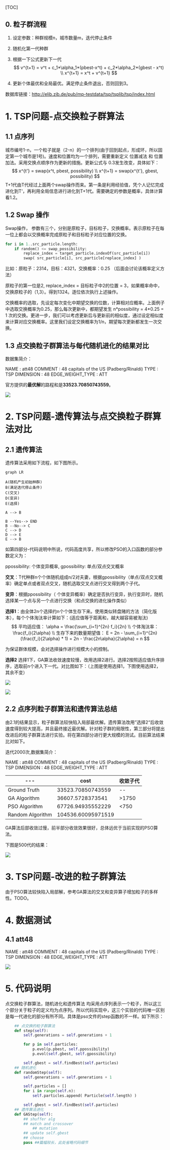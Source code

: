 [TOC]



## 0. 粒子群流程

1. 设定参数：种群规模n，城市数量m，迭代停止条件

2. 随机化第一代种群

3. 根据一下公式更新下一代
   $$
   v^{t+1} = v^t + c_1*\alpha_1*(pbest-x^t) + c_2*\alpha_2*(gbest - x^t) \\
   x^{t+1} = x^t + v^{t+1}
   $$
   
4. 更新个体最优和全局最优。满足停止条件退出，否则回到3。

数据库链接：http://elib.zib.de/pub/mp-testdata/tsp/tsplib/tsp/index.html



# 1. TSP问题-点交换粒子群算法

## 1.1 点序列

城市编号1-n，一个粒子就是（2-n）的一个排列(由于回到起点，形成环，所以固定第一个城市是1号)。速度和位置均为一个排列，需要重新定义 位置减法 和 位置加法。采用交换点顺序作为更新的措施。更新公式与 0.3发生改变，具体如下：
$$
x^{t'} = swap(x^t, pbest, possibility) \\
x^{t+1} = swap(x^{t'}, gbest, possibility)
$$
T+1代由T代经过上面两个swap操作而来。第一条是利用经验值，凭个人记忆完成进化到T‘，再利用全局信息进行进化到T+1代。需要确定的参数是概率，具体计算看1.2。



## 1.2 Swap 操作

Swap操作， 参数有三个，分别是原粒子，目标粒子，交换概率。表示原粒子在每一位上都会以交换概率完成原粒子和目标粒子对应位置的交换。

```python
for i in 1..src_particle.length:
    if random() <= swap_possibility:
        replace_index = target_particle.indexOf(src_particle[i])
        swap( src_particle[i], src_particle[replace_index] )
```

比如：原粒子：2314，目标：4321，交换概率：0.25 （后面会讨论该概率定义方法）

原粒子的第一位是2, replace_index = 目标粒子中2的位置 = 3，如果概率命中，交换原粒子的（1,3）。得到1324。逐位依次执行上述操作。



交换概率的选取，先设定每次变化中期望交换的位数，计算相对应概率。上面例子中选取交换概率为0.25，那么每次更新中，都期望发生 n*possibility = 4\*0.25 = 1 次的交换。更进一步，我们可以考虑更新后与更新前的相似度，通过设定相似度来计算对应交换概率。这里我们设定交换概率为1/n，期望每次更新都发生一次交换。



## 1.3 点交换粒子群算法与每代随机进化的结果对比

数据集简介：

NAME : att48
COMMENT : 48 capitals of the US (Padberg/Rinaldi)
TYPE : TSP
DIMENSION : 48
EDGE_WEIGHT_TYPE : ATT

官方提供的**最优解**的路程和是**33523.70850743559**。

![](code/result/PSO-Point_SwapS&Random600-n=2.png)



# 2. TSP问题-遗传算法与点交换粒子群算法对比

## 2.1 遗传算法

遗传算法采用如下流程，如下图所示。

```mermaid
graph LR

A(随机产生初始种群)
B(满足迭代停止条件)
C(交叉)
D(变异)
E(选择)

A --> B

B --Yes--> END
B --No--> C
C --> D 
D --> E
E --> B

```



如第四部分-代码说明中所说，代码高度共享，所以修改PSO的入口函数的部分参数定义为：

ppossibility: 个体变异概率, gpossibility: 单点/双点交叉概率



**交叉**：T代种群n个个体随机组成n/2对夫妻，根据gpossibility（单点/双点交叉概率）确定单点或者双点交叉，随机选取交叉点进行交叉得到两个子代。

**变异**：根据ppossibility（ 个体变异概率）确定是否执行变异，执行变异时，随机选择某一个点与另一个点进行交换（和点交换的进化操作类似）

**选择1**：由全体2n个选择约n个个体生存下来。使用类似转盘赌的方法（简化版本），每个个体淘汰率计算如下：(适应值等于距离和，越大越容易被淘汰)
$$
平均适应值： \alpha = \frac{\sum_{i=1}^{2n} f_i}{2n} \\ 
个体淘汰率： \frac{f_i}{2\alpha} \\
生存下来的数量期望值： E = 2n - \sum_{i=1}^{2n} (\frac{f_i}{2\alpha} * 1) = 2n - \frac{2n\alpha}{2\alpha} = n
$$

为保证群体规模，会对选择操作进行规模大小的控制。

**选择2** 选择1下，GA算法收敛速度较慢，改用选择2进行。选择2按照适应值升序排序，选取前n个进入下一代。对比图如下：（上图是使用选择1，下图使用选择2，其余不变）

![](code/result/GA&PSO-Point_SwapS&Random2000-n=2.png)

![](code/result/GA&PSO-Point_SwapS&Random2000-n=2GA-faster.png)

## 2.2 点序列粒子群算法和遗传算法总结

由2.1的结果显示，粒子群算法较快陷入局部最优解。遗传算法改用”选择2“后收敛速度得到较大提高，并且最终接近最优解。针对粒子群的局限性，第三部分将提出改进后的粒子群算法进行实验。将在第四部分进行更大规模的测试。目前算法结果比对如下。

迭代2000次,数据集简介：

NAME : att48
COMMENT : 48 capitals of the US (Padberg/Rinaldi)
TYPE : TSP
DIMENSION : 48
EDGE_WEIGHT_TYPE : ATT

| ---              | cost               | 收敛子代 |
| ---------------- | ------------------ | -------- |
| Ground Truth     | 33523.70850743559  | --       |
| GA Algorithm     | 36607.5728373541   | \>1750   |
| PSO Algorithm    | 67726.94935552229  | <750     |
| Random Algorithm | 104536.60095971519 |          |

GA算法后部收敛过慢，前半部分收敛效果很好，总体远优于当前实现的PSO算法。

下图是500代的结果：

![](code/result/GA&PSO-Point_SwapS&Random500-n=2GA-faster.png)





# 3. TSP问题-改进的粒子群算法

由于PSO算法较快陷入局部解，参考GA算法的交叉和变异算子增加粒子的多样性。TODO。



# 4. 数据测试

## 4.1 att48

NAME : att48
COMMENT : 48 capitals of the US (Padberg/Rinaldi)
TYPE : TSP
DIMENSION : 48
EDGE_WEIGHT_TYPE : ATT

![](code/result/GA&PSO-Point_SwapS&Random2000-n=2GA-faster.png)



# 5. 代码说明

点交换粒子群算法，随机进化和遗传算法 均采用点序列表示一个粒子，所以这三个部分关于粒子的定义均为点序列。所以代码实现中，这三个实验的代码唯一区别是每一代进化的部分有所不同。具体是pso文件的step函数的不一样。如下所示：

```python
	## 点交换的粒子群算法
	def step(self):
		self.generations = self.generations + 1

		for p in self.particles:
			p.evol(p.pbest, self.ppossibility)
			p.evol(self.gbest, self.gpossibility)

		self.gbest = self.findBest(self.particles)
	## 随机进化
	def randomStep(self):
		self.generations = self.generations + 1

		self.particles = []
		for i in range(self.n):
			self.particles.append( Particle(self.length) )

		self.gbest = self.findBest(self.particles)
	## 遗传算法进化
	def GAStep(self):
		## shuffer alg
		## match and crossover
			## mutation
		## update self.gbest
		## choose
		pass ##篇幅较长，此处省略代码细节
```





